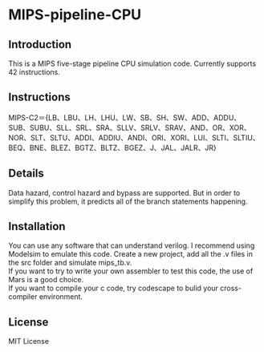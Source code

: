# MIPS-pipeline-CPU
## Introduction
This is a MIPS five-stage pipeline CPU simulation code. Currently supports 42 instructions.
## Instructions
MIPS-C2＝{LB、LBU、LH、LHU、LW、SB、SH、SW、ADD、ADDU、SUB、SUBU、SLL、SRL、SRA、SLLV、SRLV、SRAV、AND、OR、XOR、NOR、SLT、SLTU、ADDI、ADDIU、ANDI、ORI、XORI、LUI、SLTI、SLTIU、BEQ、BNE、BLEZ、BGTZ、BLTZ、BGEZ、J、JAL、JALR、JR}
## Details
Data hazard, control hazard and bypass are supported. But in order to simplify this problem, it predicts all of the branch statements happening.
## Installation
You can use any software that can understand verilog. I recommend using Modelsim to emulate this code. Create a new project, add all the .v files in the src folder and simulate mips_tb.v.<br>
If you want to try to write your own assembler to test this code, the use of Mars is a good choice.<br>
If you want to compile your c code, try codescape to bulid your cross-compiler environment.
## License
MIT License